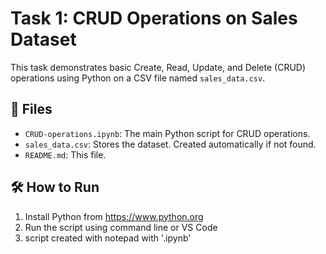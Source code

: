 # Task 1: CRUD Operations on Sales Dataset

This task demonstrates basic Create, Read, Update, and Delete (CRUD) operations using Python on a CSV file named `sales_data.csv`.

## 📁 Files
- `CRUD-operations.ipynb`: The main Python script for CRUD operations.
- `sales_data.csv`: Stores the dataset. Created automatically if not found.
- `README.md`: This file.

## 🛠️ How to Run
1. Install Python from https://www.python.org
2. Run the script using command line or VS Code
3. script created with notepad with '.ipynb'
  